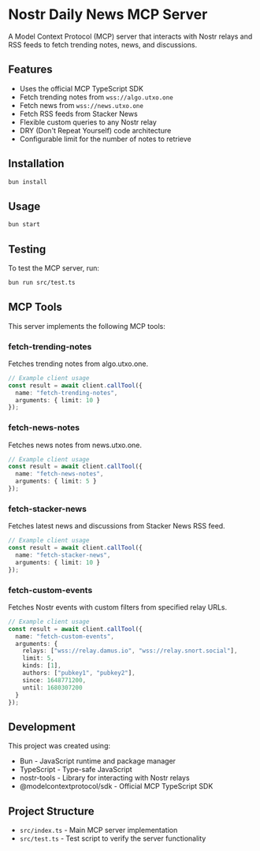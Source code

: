 # Nostr Daily News MCP Server

A Model Context Protocol (MCP) server that interacts with Nostr relays and RSS feeds to fetch trending notes, news, and discussions.

## Features

- Uses the official MCP TypeScript SDK
- Fetch trending notes from `wss://algo.utxo.one`
- Fetch news from `wss://news.utxo.one`
- Fetch RSS feeds from Stacker News
- Flexible custom queries to any Nostr relay
- DRY (Don't Repeat Yourself) code architecture
- Configurable limit for the number of notes to retrieve

## Installation

```bash
bun install
```

## Usage

```bash
bun start
```

## Testing

To test the MCP server, run:

```bash
bun run src/test.ts
```

## MCP Tools

This server implements the following MCP tools:

### fetch-trending-notes

Fetches trending notes from algo.utxo.one.

```typescript
// Example client usage
const result = await client.callTool({
  name: "fetch-trending-notes",
  arguments: { limit: 10 }
});
```

### fetch-news-notes

Fetches news notes from news.utxo.one.

```typescript
// Example client usage
const result = await client.callTool({
  name: "fetch-news-notes",
  arguments: { limit: 5 }
});
```

### fetch-stacker-news

Fetches latest news and discussions from Stacker News RSS feed.

```typescript
// Example client usage
const result = await client.callTool({
  name: "fetch-stacker-news",
  arguments: { limit: 10 }
});
```

### fetch-custom-events

Fetches Nostr events with custom filters from specified relay URLs.

```typescript
// Example client usage
const result = await client.callTool({
  name: "fetch-custom-events",
  arguments: { 
    relays: ["wss://relay.damus.io", "wss://relay.snort.social"],
    limit: 5,
    kinds: [1],
    authors: ["pubkey1", "pubkey2"],
    since: 1648771200,
    until: 1680307200
  }
});
```

## Development

This project was created using:

- Bun - JavaScript runtime and package manager
- TypeScript - Type-safe JavaScript
- nostr-tools - Library for interacting with Nostr relays
- @modelcontextprotocol/sdk - Official MCP TypeScript SDK

## Project Structure

- `src/index.ts` - Main MCP server implementation
- `src/test.ts` - Test script to verify the server functionality